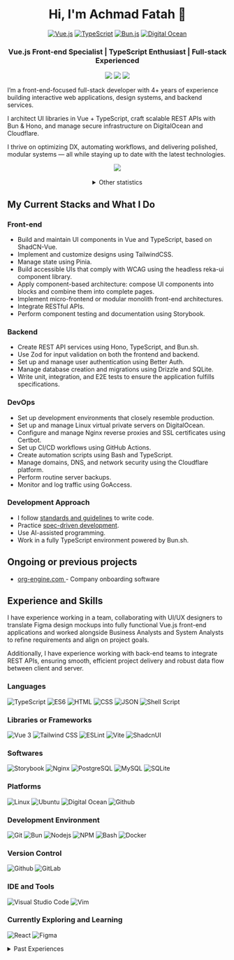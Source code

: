 <div align="center">
  <h1>Hi, I'm Achmad Fatah 👋</h1>
</div>

<div align="center">
  <a href="https://vueuse.org"
    ><img width="80" src="https://raw.githubusercontent.com/marwin1991/profile-technology-icons/refs/heads/main/icons/vue_js.png" alt="Vue.js" title="Vue.js"/></a>
  <a href="https://www.typescriptlang.org"
    ><img width="80" src="https://raw.githubusercontent.com/marwin1991/profile-technology-icons/refs/heads/main/icons/typescript.png" alt="TypeScript" title="TypeScript"/></a>
  <a href="https://bun.sh"
    ><img width="80" src="https://raw.githubusercontent.com/marwin1991/profile-technology-icons/refs/heads/main/icons/bun_js.png" alt="Bun.js" title="Bun.js"/></a>
  <a href="https://m.do.co/c/b70694f7e54f"
    ><img width="80" src="https://raw.githubusercontent.com/marwin1991/profile-technology-icons/refs/heads/main/icons/digital_ocean.png" alt="Digital Ocean" title="Digital Ocean"/></a>
</div>

<div align="center">
  <h3>Vue.js Front-end Specialist | TypeScript Enthusiast | Full-stack Experienced</h3>
</div>

<p align="center">
  <a href="https://www.linkedin.com/in/acfatah" target="_blank">
    <img src="https://img.shields.io/badge/linkedin-%230077B5.svg?style=for-the-badge&logo=linkedin&logoColor=white" /></a>
  <a href="mailto:acfatah@gmail.com" target="_blank">
    <img src="https://img.shields.io/badge/Email-D14836?style=for-the-badge&logo=Gmail&logoColor=white" /></a>
  <a href="https://twitter.com/acfatah" target="_blank">
    <img src="https://img.shields.io/badge/TWITTER-1DA1F2?style=for-the-badge&logo=twitter&logoColor=white" /></a>
</p>

I’m a front-end-focused full-stack developer with 4+ years of experience 
building interactive web applications, design systems, and backend services. 

I architect UI libraries in Vue + TypeScript, craft scalable REST APIs with 
Bun & Hono, and manage secure infrastructure on DigitalOcean and Cloudflare.

I thrive on optimizing DX, automating workflows, and delivering polished, 
modular systems — all while staying up to date with the latest technologies.

<p align="center">
  <img src="http://github-profile-summary-cards.vercel.app/api/cards/profile-details?username=acfatah&theme=github" />
</p>

<details align="center">
  <summary>Other statistics</summary>
  <h3>Github</h3>
  <p>
    <img src="http://github-profile-summary-cards.vercel.app/api/cards/repos-per-language?username=acfatah&theme=github" />
    <img src="http://github-profile-summary-cards.vercel.app/api/cards/most-commit-language?username=acfatah&theme=github" />
  </p>
  <p>
    <img src="http://github-profile-summary-cards.vercel.app/api/cards/stats?username=acfatah&theme=github" />
    <img src="http://github-profile-summary-cards.vercel.app/api/cards/productive-time?username=acfatah&theme=github&utcOffset=8" />
  </p>
  
  <h3>GitLab Project Under NDA for Government Work</h3>
  <figure>
    <img src="gitlab-stats-20240822.jpg" width="700" alt="Gitlab Private Repository"><br>
    <!-- <figcaption>Gitlab Private Repository</figcaption> -->
  </figure>
  
  <h3>CodeTime (2025-07-17)</h3>
  <p>
    <div>
      <img src="codetime-stats-202507170850.jpg" width="700" />
    </div>
  </p>

<!--
  <h3>Winsurf AI</h3>
  <p>
    <div>
      <a href="https://windsurf.com/profile/acfatah" target="_blank">
        <img src="https://windsurf.com/profile/acfatah/card.png" width="700" />
      </a>
    </div>
  </p>
-->
</details>


## My Current Stacks and What I Do

### Front-end

- Build and maintain UI components in Vue and TypeScript, based on ShadCN-Vue.
- Implement and customize designs using TailwindCSS.
- Manage state using Pinia.
- Build accessible UIs that comply with WCAG using the headless reka-ui component library.
- Apply component-based architecture: compose UI components into blocks and 
  combine them into complete pages.
- Implement micro-frontend or modular monolith front-end architectures.
- Integrate RESTful APIs.
- Perform component testing and documentation using Storybook.

### Backend

- Create REST API services using Hono, TypeScript, and Bun.sh.
- Use Zod for input validation on both the frontend and backend.
- Set up and manage user authentication using Better Auth.
- Manage database creation and migrations using Drizzle and SQLite.
- Write unit, integration, and E2E tests to ensure the application fulfills 
  specifications.

### DevOps

- Set up development environments that closely resemble production.
- Set up and manage Linux virtual private servers on DigitalOcean.
- Configure and manage Nginx reverse proxies and SSL certificates using Certbot.
- Set up CI/CD workflows using GitHub Actions.
- Create automation scripts using Bash and TypeScript.
- Manage domains, DNS, and network security using the Cloudflare platform.
- Perform routine server backups.
- Monitor and log traffic using GoAccess.

### Development Approach

- I follow [standards and guidelines](https://github.com/acfatah/conventions-standards-and-guidelines)
  to write code.
- Practice [spec-driven development](https://github.com/acfatah/spec-driven-development).
- Use AI-assisted programming.
- Work in a fully TypeScript environment powered by Bun.sh.

<h2>Ongoing or previous projects</h2>

<ul>
  <li>
    <a href="https://www.org-engine.com" target="_blank">
      org-engine.com
    </a> - Company onboarding software
  </li>
</ul>

## Experience and Skills

I have experience working in a team, collaborating with UI/UX designers to 
translate Figma design mockups into fully functional Vue.js front-end 
applications and worked alongside Business Analysts and System Analysts to 
refine requirements and align on project goals.

Additionally, I have experience working with back-end teams to integrate 
REST APIs, ensuring smooth, efficient project delivery and robust data flow 
between client and server.

<h3>Languages</h3>
  <p>
    <img alt="TypeScript" src="https://img.shields.io/badge/TypeScript-007ACC?style=for-the-badge&logo=typescript&logoColor=white" />
    <img alt="ES6" src="https://img.shields.io/badge/es6-323330?style=for-the-badge&logo=javascript&logoColor=F7DF1E" />
    <img alt="HTML" src="https://img.shields.io/badge/HTML-E34F26?style=for-the-badge&logo=html5&logoColor=white" />
    <img alt="CSS" src="https://img.shields.io/badge/CSS-1572B6?style=for-the-badge&logo=css3&logoColor=white" />
    <img alt="JSON" src="https://img.shields.io/badge/JSON-000000?style=for-the-badge&logo=json&logoColor=white" />
    <img alt="Shell Script" src="https://img.shields.io/badge/shell_script-121011?style=for-the-badge&logo=gnu-bash&logoColor=white" />
  </p>

  <h3>Libraries or Frameworks</h3>
  <p>
    <img alt="Vue 3" src="https://img.shields.io/badge/Vue_3-4FC08D?style=for-the-badge&logo=vuedotjs&logoColor=white" />
    <img alt="Tailwind CSS" src="https://img.shields.io/badge/Tailwind_CSS-38B2AC?style=for-the-badge&logo=tailwindcss&logoColor=white" />
    <img alt="ESLint" src="https://img.shields.io/badge/eslint-3A33D1?style=for-the-badge&logo=eslint&logoColor=white" />
    <img alt="Vite" src="https://img.shields.io/badge/vite-%23646CFF.svg?style=for-the-badge&logo=vite&logoColor=white" />
    <img alt="ShadcnUI" src="https://img.shields.io/badge/shadcn%2Fui-000000?style=for-the-badge&logo=shadcnui&logoColor=white" />
  </p>

  <h3>Softwares</h3>
  <p>
    <img alt="Storybook" src="https://img.shields.io/badge/storybook-FF4785?style=for-the-badge&logo=storybook&logoColor=white" />
    <img alt="Nginx" src="https://img.shields.io/badge/Nginx-009639?style=for-the-badge&logo=nginx&logoColor=white" />
    <img alt="PostgreSQL" src="https://img.shields.io/badge/PostgreSQL-336791?style=for-the-badge&logo=PostgreSQL&logoColor=white" />
    <img alt="MySQL" src="https://img.shields.io/badge/mysql-4479A1.svg?style=for-the-badge&logo=mysql&logoColor=white" />
    <img alt="SQLite" src="https://img.shields.io/badge/sqlite-%2307405e.svg?style=for-the-badge&logo=sqlite&logoColor=white" />
  </p>

  <h3>Platforms</h3>
  <p>
    <img alt="Linux" src="https://img.shields.io/badge/Linux-FCC624?style=for-the-badge&logo=linux&logoColor=black" />
    <img alt="Ubuntu" src="https://img.shields.io/badge/Ubuntu-E95420?style=for-the-badge&logo=ubuntu&logoColor=white" />
    <img alt="Digital Ocean" src="https://img.shields.io/badge/Digital_Ocean-0167ff?style=for-the-badge&logo=digitalOcean&logoColor=white" />
    <img alt="Github" src="https://img.shields.io/badge/GitHub-181717?style=for-the-badge&logo=GitHub&logoColor=white" />
<!--     <img alt="jsDelivr" src="https://img.shields.io/static/v1?style=for-the-badge&message=jsDelivr&color=E84D3D&logo=jsDelivr&logoColor=FFFFFF&label=" /> -->
  </p>

  <h3>Development Environment</h3>
  <p>
    <img alt="Git" src="https://img.shields.io/badge/Git-F05033?style=for-the-badge&logo=git&logoColor=white" />
    <img alt="Bun" src="https://img.shields.io/badge/Bun-%23000000.svg?style=for-the-badge&logo=bun&logoColor=white" />
    <img alt="Nodejs" src="https://img.shields.io/badge/Nodejs-43853D?style=for-the-badge&logo=nodedotjs&logoColor=white" />
    <img alt="NPM" src="https://img.shields.io/badge/NPM-CB3837?style=for-the-badge&logo=NPM&logoColor=white" />
    <img alt="Bash" src="https://img.shields.io/static/v1?style=for-the-badge&message=GNU+Bash&color=4EAA25&logo=GNU+Bash&logoColor=FFFFFF&label=" />
    <img alt="Docker" src="https://img.shields.io/static/v1?style=for-the-badge&message=Docker&color=2496ED&logo=Docker&logoColor=FFFFFF&label=" />
  </p>
  
  <h3>Version Control</h3>
  <p>
    <img alt="Github" src="https://img.shields.io/badge/github-%23121011.svg?style=for-the-badge&logo=github&logoColor=white" />
    <img alt="GitLab" src="https://img.shields.io/badge/gitlab-%23181717.svg?style=for-the-badge&logo=gitlab&logoColor=white" />
  </p>
  
  <h3>IDE and Tools</h3>
  <p>
    <img alt="Visual Studio Code" src="https://img.shields.io/badge/Visual_Studio_Code-007ACC?style=for-the-badge&logo=visualstudiocode&logoColor=white" />
    <img alt="Vim" src="https://img.shields.io/badge/Vim-019733?style=for-the-badge&logo=vim&logoColor=white" />
  </p>

  <h3>Currently Exploring and Learning</h3>
  <p>
<!--   <img alt="Astro" src="https://img.shields.io/static/v1?style=for-the-badge&message=Astro&color=FF5D01&logo=Astro&logoColor=FFFFFF&label=" /> -->
<!--   <img alt="Vitest" src="https://img.shields.io/static/v1?style=for-the-badge&message=Vitest&color=6E9F18&logo=Vitest&logoColor=FFFFFF&label=" /> -->
<!--   <img alt="CircleCI" src="https://img.shields.io/static/v1?style=for-the-badge&message=CircleCI&color=343434&logo=CircleCI&logoColor=FFFFFF&label=" /> -->
   <img alt="React" src="https://img.shields.io/badge/react-%2320232a.svg?style=for-the-badge&logo=react&logoColor=%2361DAFB" />
   <img alt="Figma" src="https://img.shields.io/badge/Figma-F24E1E?style=for-the-badge&logo=figma&logoColor=white" />
  </p>
 
<details closed>
  <summary>Past Experiences</summary>
  <br>
  <p>
    <img alt="Ruby" src="https://img.shields.io/badge/ruby-CC342D?style=for-the-badge&logo=ruby&logoColor=white" />
    <img alt="Rails 7" src="https://img.shields.io/badge/Rails_7-CC0000?style=for-the-badge&logo=rubyonrails" />
    <img alt="RubyGems" src="https://img.shields.io/badge/RubyGems-CC342D?style=for-the-badge&logo=rubygems&logoColor=white" />
    <img alt="PHP" src="https://img.shields.io/badge/PHP-777BB4?style=for-the-badge&logo=php&logoColor=white" />
    <img alt="MySQL" src="https://img.shields.io/static/v1?style=for-the-badge&message=MySQL&color=4479A1&logo=MySQL&logoColor=FFFFFF&label=" />
    <img alt="Vuetify" src="https://img.shields.io/badge/Vuetify-1867C0?style=for-the-badge&logo=vuetify&logoColor=white" />
    <img alt="Quasar" src="https://img.shields.io/badge/Quasar-1976D2?style=for-the-badge&logo=quasar&logoColor=white" />
    <img alt="Material Design" src="https://img.shields.io/badge/Material_Design-757575?style=for-the-badge&logo=materialdesign&logoColor=white" />
    <img alt="JQuery" src="https://img.shields.io/badge/JQuery-0769AD?style=for-the-badge&logo=jquery&logoColor=white" />
    <img alt="Bootstrap" src="https://img.shields.io/badge/Bootstrap-7952B3?style=for-the-badge&logo=bootstrap&logoColor=white" />
    <img alt="Symfony" src="https://img.shields.io/badge/Symfony-000000?style=for-the-badge&logo=symfony&logoColor=white" />
    <img alt="Laravel" src="https://img.shields.io/badge/Laravel-FF2D20?style=for-the-badge&logo=laravel&logoColor=white" />
    <img alt="Wordpress" src="https://img.shields.io/badge/Wordpress-21759B?style=for-the-badge&logo=wordpress&logoColor=white" />
  </p>
</details>

<!--
**acfatah/acfatah** is a ✨ _special_ ✨ repository because its `README.md` (this file) appears on your GitHub profile.

Here are some ideas to get you started:

- 🔭 I’m currently working on ...
- 🌱 I’m currently learning ...
- 👯 I’m looking to collaborate on ...
- 🤔 I’m looking for help with ...
- 💬 Ask me about ...
- 📫 How to reach me: ...
- 😄 Pronouns: ...
- ⚡ Fun fact: ...
-->
